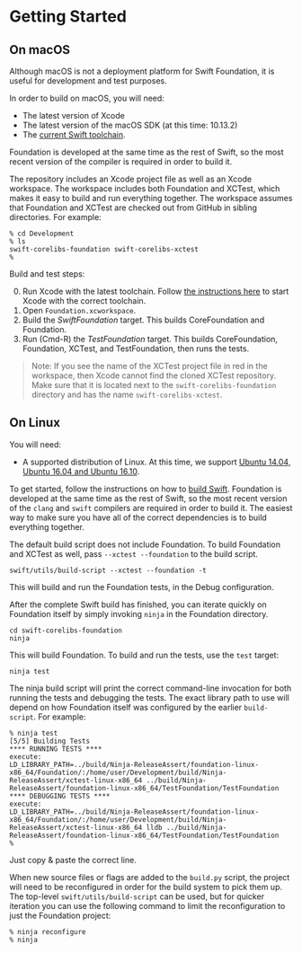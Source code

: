# Getting Started

## On macOS

Although macOS is not a deployment platform for Swift Foundation, it is useful for development and test purposes.

In order to build on macOS, you will need:

* The latest version of Xcode
* The latest version of the macOS SDK (at this time: 10.13.2)
* The [current Swift toolchain](https://swift.org/download/#snapshots).

Foundation is developed at the same time as the rest of Swift, so the most recent version of the compiler is required in order to build it.

The repository includes an Xcode project file as well as an Xcode workspace. The workspace includes both Foundation and XCTest, which makes it easy to build and run everything together. The workspace assumes that Foundation and XCTest are checked out from GitHub in sibling directories. For example:

```
% cd Development
% ls
swift-corelibs-foundation swift-corelibs-xctest
%
```

Build and test steps:

0. Run Xcode with the latest toolchain. Follow [the instructions here](https://swift.org/download/#apple-platforms) to start Xcode with the correct toolchain.
0. Open `Foundation.xcworkspace`.
0. Build the _SwiftFoundation_ target. This builds CoreFoundation and Foundation.
0. Run (Cmd-R) the _TestFoundation_ target. This builds CoreFoundation, Foundation, XCTest, and TestFoundation, then runs the tests.

> Note: If you see the name of the XCTest project file in red in the workspace, then Xcode cannot find the cloned XCTest repository. Make sure that it is located next to the `swift-corelibs-foundation` directory and has the name `swift-corelibs-xctest`.

## On Linux

You will need:

* A supported distribution of Linux. At this time, we support [Ubuntu 14.04, Ubuntu 16.04 and Ubuntu 16.10](http://www.ubuntu.com).

To get started, follow the instructions on how to [build Swift](https://github.com/apple/swift#building-swift). Foundation is developed at the same time as the rest of Swift, so the most recent version of the `clang` and `swift` compilers are required in order to build it. The easiest way to make sure you have all of the correct dependencies is to build everything together.

The default build script does not include Foundation. To build Foundation and XCTest as well, pass `--xctest --foundation` to the build script.

```
swift/utils/build-script --xctest --foundation -t
```

This will build and run the Foundation tests, in the Debug configuration.

After the complete Swift build has finished, you can iterate quickly on Foundation itself by simply invoking `ninja` in the Foundation directory.

```
cd swift-corelibs-foundation
ninja
```

This will build Foundation. To build and run the tests, use the `test` target:

```
ninja test
```

The ninja build script will print the correct command-line invocation for both running the tests and debugging the tests. The exact library path to use will depend on how Foundation itself was configured by the earlier `build-script`. For example:

```
% ninja test
[5/5] Building Tests
**** RUNNING TESTS ****
execute:
LD_LIBRARY_PATH=../build/Ninja-ReleaseAssert/foundation-linux-x86_64/Foundation/:/home/user/Development/build/Ninja-ReleaseAssert/xctest-linux-x86_64 ../build/Ninja-ReleaseAssert/foundation-linux-x86_64/TestFoundation/TestFoundation
**** DEBUGGING TESTS ****
execute:
LD_LIBRARY_PATH=../build/Ninja-ReleaseAssert/foundation-linux-x86_64/Foundation/:/home/user/Development/build/Ninja-ReleaseAssert/xctest-linux-x86_64 lldb ../build/Ninja-ReleaseAssert/foundation-linux-x86_64/TestFoundation/TestFoundation
%
```

Just copy & paste the correct line.

When new source files or flags are added to the `build.py` script, the project will need to be reconfigured in order for the build system to pick them up. The top-level `swift/utils/build-script` can be used, but for quicker iteration you can use the following command to limit the reconfiguration to just the Foundation project:

```
% ninja reconfigure
% ninja
```
